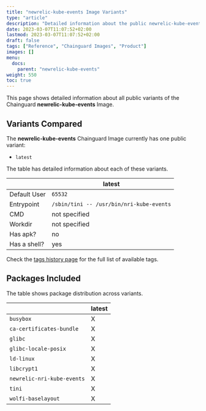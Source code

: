 ```yaml
---
title: "newrelic-kube-events Image Variants"
type: "article"
description: "Detailed information about the public newrelic-kube-events Chainguard Image variants"
date: 2023-03-07T11:07:52+02:00
lastmod: 2023-03-07T11:07:52+02:00
draft: false
tags: ["Reference", "Chainguard Images", "Product"]
images: []
menu:
  docs:
    parent: "newrelic-kube-events"
weight: 550
toc: true
---
```


This page shows detailed information about all public variants of the Chainguard **newrelic-kube-events** Image.

## Variants Compared
The **newrelic-kube-events** Chainguard Image currently has one public variant: 

- `latest`

The table has detailed information about each of these variants.

|              | latest                                   |
|--------------|------------------------------------------|
| Default User | `65532`                                  |
| Entrypoint   | `/sbin/tini -- /usr/bin/nri-kube-events` |
| CMD          | not specified                            |
| Workdir      | not specified                            |
| Has apk?     | no                                       |
| Has a shell? | yes                                      |

Check the [tags history page](/chainguard/chainguard-images/reference/newrelic-kube-events/tags_history/) for the full list of available tags.

## Packages Included
The table shows package distribution across variants.

|                            | latest |
|----------------------------|--------|
| `busybox`                  | X      |
| `ca-certificates-bundle`   | X      |
| `glibc`                    | X      |
| `glibc-locale-posix`       | X      |
| `ld-linux`                 | X      |
| `libcrypt1`                | X      |
| `newrelic-nri-kube-events` | X      |
| `tini`                     | X      |
| `wolfi-baselayout`         | X      |
